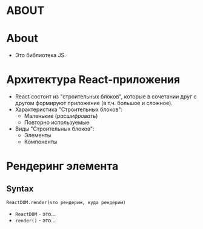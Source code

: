 # ABOUT

# About
- Это библиотека JS.

# Архитектура React-приложения
- React состоит из "строительных блоков", которые в сочетании друг с другом формируют приложение (в т.ч. большое и сложное).
- Характеристика "Строительных блоков":
  - Маленькие (_расшифровать_)
  - Повторно используемые
- Виды "Строительных блоков":
  - Элементы
  - Компоненты

# Рендеринг элемента

## Syntax
```
ReactDOM.render(что рендерим, куда рендерим)
```
- `ReactDOM` - это...
- `render()` - это...